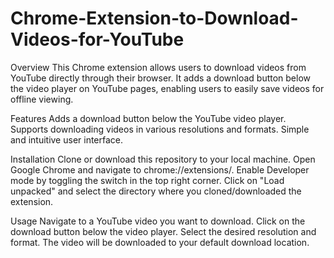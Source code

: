 # Chrome-Extension-to-Download-Videos-for-YouTube

Overview
This Chrome extension allows users to download videos from YouTube directly through their browser. It adds a download button below the video player on YouTube pages, enabling users to easily save videos for offline viewing.

Features
Adds a download button below the YouTube video player.
Supports downloading videos in various resolutions and formats.
Simple and intuitive user interface.

Installation
Clone or download this repository to your local machine.
Open Google Chrome and navigate to chrome://extensions/.
Enable Developer mode by toggling the switch in the top right corner.
Click on "Load unpacked" and select the directory where you cloned/downloaded the extension.

Usage
Navigate to a YouTube video you want to download.
Click on the download button below the video player.
Select the desired resolution and format.
The video will be downloaded to your default download location.



